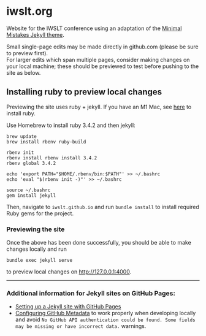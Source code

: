 # iwslt.org

Website for the IWSLT conference using an adaptation of the [Minimal Mistakes Jekyll theme](https://github.com/mmistakes/minimal-mistakes).

Small single-page edits may be made directly in github.com (please be sure to preview first).  
For larger edits which span multiple pages, consider making changes on your local machine; these should be previewed to test before pushing to the site as below.


## Installing ruby to preview local changes

Previewing the site uses ruby + jekyll. If you have an M1 Mac, see [here](https://github.com/danielfrance/Installing-Ruby-On-M1-Macs/) to install ruby. 

Use Homebrew to install ruby 3.4.2 and then jekyll:
```shell
brew update
brew install rbenv ruby-build

rbenv init
rbenv install rbenv install 3.4.2
rbenv global 3.4.2

echo 'export PATH="$HOME/.rbenv/bin:$PATH"' >> ~/.bashrc
echo 'eval "$(rbenv init -)"' >> ~/.bashrc

source ~/.bashrc
gem install jekyll
```
Then, navigate to `iwslt.github.io` and run `bundle install` to install required Ruby gems for the project. 


### Previewing the site

Once the above has been done successfully, you should be able to make changes locally and run 
```shell
bundle exec jekyll serve
```
to preview local changes on http://127.0.0.1:4000. 


---

### Additional information for Jekyll sites on GitHub Pages:

- [Setting up a Jekyll site with GitHub Pages](https://jekyllrb.com/docs/github-pages/)
- [Configuring GitHub Metadata](https://github.com/jekyll/github-metadata/blob/master/docs/configuration.md#configuration) to work properly when developing locally and avoid `No GitHub API authentication could be found. Some fields may be missing or have incorrect data.` warnings.
